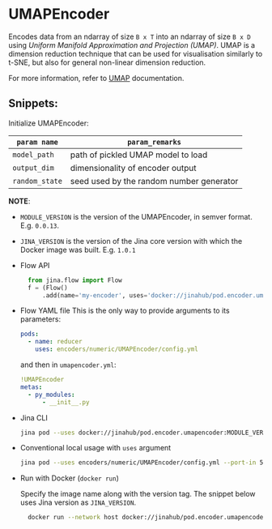 # UMAPEncoder

Encodes data from an ndarray of size `B x T` into an ndarray of size `B x D` using _Uniform Manifold Approximation and Projection (UMAP)_.
UMAP is a dimension reduction technique that can be used for visualisation similarly to t-SNE, but also for general non-linear dimension reduction.

For more information, refer to [UMAP](https://github.com/lmcinnes/umap) documentation.

## Snippets:

Initialize UMAPEncoder:

| `param name`    | `param_remarks`                         |
| --------------- | --------------------------------------- |
| `model_path`    |path of pickled UMAP model to load       |
| `output_dim`    |dimensionality of encoder output         |
| `random_state`  |seed used by the random number generator |


**NOTE**:

- `MODULE_VERSION` is the version of the UMAPEncoder, in semver format. E.g. `0.0.13`.
- `JINA_VERSION` is the version of the Jina core version with which the Docker image was built. E.g. `1.0.1` 

- Flow API

  ```python
    from jina.flow import Flow
    f = (Flow()
        .add(name='my-encoder', uses='docker://jinahub/pod.encoder.umapencoder:MODULE_VERSION-JINA_VERSION')
    ```
- Flow YAML file
  This is the only way to provide arguments to its parameters:
  
  ```yaml
  pods:
    - name: reducer
      uses: encoders/numeric/UMAPEncoder/config.yml
  ```
  
  and then in `umapencoder.yml`:
  ```yaml
  !UMAPEncoder
  metas:
    - py_modules:
        - __init__.py
  ```
- Jina CLI
  
  ```bash
  jina pod --uses docker://jinahub/pod.encoder.umapencoder:MODULE_VERSION-JINA_VERSION
  ```
- Conventional local usage with `uses` argument
  
  ```bash
  jina pod --uses encoders/numeric/UMAPEncoder/config.yml --port-in 55555 --port-out 55556
  ```
- Run with Docker (`docker run`)
 
  Specify the image name along with the version tag. The snippet below uses Jina version as `JINA_VERSION`.
  ```bash
    docker run --network host docker://jinahub/pod.encoder.umapencoder:MODULE_VERSION-JINA_VERSION --port-in 55555 --port-out 55556
    ```